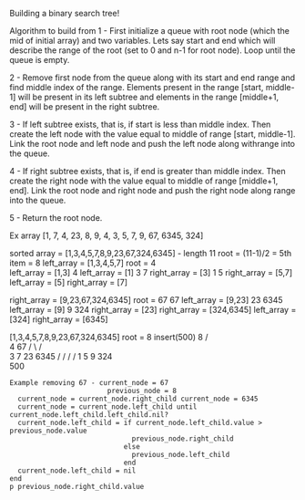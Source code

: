 Building a binary search tree!

Algorithm to build from
1 - First initialize a queue with root node (which the mid of initial array) and two variables. Lets say start and end which will describe the range of the root (set to 0 and n-1 for root node). Loop until the queue is empty.

2 - Remove first node from the queue along with its start and end range and find middle index of the range. Elements present in the range [start, middle-1] will be present in its left subtree and elements in the range [middle+1, end] will be present in the right subtree.

3 - If left subtree exists, that is, if start is less than middle index. Then create the left node with the value equal to middle of range [start, middle-1]. Link the root node and left node and push the left node along withrange into the queue.

4 - If right subtree exists, that is, if end is greater than middle index. Then create the right node with the value equal to middle of range [middle+1, end]. Link the root node and right node and push the right node along range into the queue.

5 - Return the root node.

Ex array
[1, 7, 4, 23, 8, 9, 4, 3, 5, 7, 9, 67, 6345, 324]

sorted array = [1,3,4,5,7,8,9,23,67,324,6345] - length 11
root = (11-1)/2 = 5th item = 8
left_array = [1,3,4,5,7]
    root = 4                                                                                
    left_array = [1,3]                          4
        left_array = [1]                       3  7
        right_array = [3]                     1    5
    right_array = [5,7]
        left_array = [5]
        right_array = [7]



right_array = [9,23,67,324,6345]
        root = 67                                 67
        left_array = [9,23]                   23    6345
            left_array = [9]                 9     324
            right_array = [23]
        right_array = [324,6345]
            left_array = [324]
            right_array = [6345]

[1,3,4,5,7,8,9,23,67,324,6345]
root = 8
insert(500)
                  8
               /      \
              4       67
             / \     /    \
            3   7   23    6345
          /    /    /     /
        1      5   9     324
                           \
                            500

    Example removing 67 - current_node = 67
                            previous_node = 8
      current_node = current_node.right_child current_node = 6345
      current_node = current_node.left_child until current_node.left_child.left_child.nil?
      current_node.left_child = if current_node.left_child.value > previous_node.value
                                  previous_node.right_child
                                else
                                  previous_node.left_child
                                end
      current_node.left_child = nil
    end
    p previous_node.right_child.value